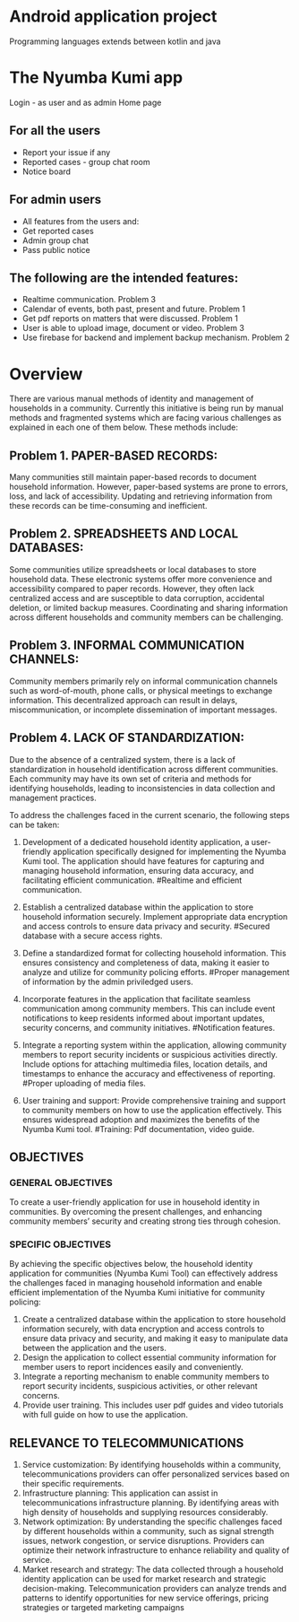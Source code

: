 # Android application project
Programming languages extends between kotlin and java

# The Nyumba Kumi app
Login - as user and as admin
Home page

## For all the users
- Report your issue if any
- Reported cases - group chat room
- Notice board

## For admin users
- All features from the users and:
- Get reported cases
- Admin group chat
- Pass public notice

## The following are the intended features:
- Realtime communication. Problem 3
- Calendar of events, both past, present and future. Problem 1
- Get pdf reports on matters that were discussed. Problem 1
- User is able to upload image, document or video. Problem 3
- Use firebase for backend and implement backup mechanism. Problem 2

# Overview
There are various manual methods of identity and management of households in a community.
Currently this initiative is being run by manual methods and fragmented systems which are facing
various challenges as explained in each one of them below.
These methods include:
## Problem 1. PAPER-BASED RECORDS: 
Many communities still maintain paper-based records to document household information. However, paper-based systems are prone to errors,
loss, and lack of accessibility. Updating and retrieving information from these records
can be time-consuming and inefficient.

## Problem 2. SPREADSHEETS AND LOCAL DATABASES: 
Some communities utilize
spreadsheets or local databases to store household data. These electronic systems offer
more convenience and accessibility compared to paper records. However, they often lack
centralized access and are susceptible to data corruption, accidental deletion, or limited
backup measures. Coordinating and sharing information across different households and
community members can be challenging.

## Problem 3. INFORMAL COMMUNICATION CHANNELS: 
Community members primarily rely
on informal communication channels such as word-of-mouth, phone calls, or physical
meetings to exchange information. This decentralized approach can result in delays,
miscommunication, or incomplete dissemination of important messages.

## Problem 4. LACK OF STANDARDIZATION: 
Due to the absence of a centralized system, there is
a lack of standardization in household identification across different communities. Each
community may have its own set of criteria and methods for identifying households,
leading to inconsistencies in data collection and management practices.

To address the challenges faced in the current scenario, the following steps can be taken:
1) Development of a dedicated household identity application, a user-friendly application
   specifically designed for implementing the Nyumba Kumi tool. The application should
   have features for capturing and managing household information, ensuring data
   accuracy, and facilitating efficient communication.
   #Realtime and efficient communication.

2) Establish a centralized database within the application to store household information
   securely. Implement appropriate data encryption and access controls to ensure data
   privacy and security.
   #Secured database with a secure access rights.

3) Define a standardized format for collecting household information. This ensures
   consistency and completeness of data, making it easier to analyze and utilize for
   community policing efforts.
   #Proper management of information by the admin priviledged users.

4) Incorporate features in the application that facilitate seamless communication among
   community members. This can include event notifications to keep residents informed
   about important updates, security concerns, and community initiatives.
   #Notification features.

5) Integrate a reporting system within the application, allowing community members to
   report security incidents or suspicious activities directly. Include options for attaching
   multimedia files, location details, and timestamps to enhance the accuracy and
   effectiveness of reporting.
   #Proper uploading of media files.

6) User training and support: Provide comprehensive training and support to community
   members on how to use the application effectively. This ensures widespread adoption
   and maximizes the benefits of the Nyumba Kumi tool.
   #Training: Pdf documentation, video guide.

## OBJECTIVES
### GENERAL OBJECTIVES
To create a user-friendly application for use in household identity in communities. By overcoming
the present challenges, and enhancing community members’ security and creating strong ties
through cohesion.

### SPECIFIC OBJECTIVES
By achieving the specific objectives below, the household identity application for communities
(Nyumba Kumi Tool) can effectively address the challenges faced in managing household
information and enable efficient implementation of the Nyumba Kumi initiative for community
policing:
1) Create a centralized database within the application to store household information
   securely, with data encryption and access controls to ensure data privacy and security, and
   making it easy to manipulate data between the application and the users.
2) Design the application to collect essential community information for member users to
   report incidences easily and conveniently.
3) Integrate a reporting mechanism to enable community members to report security
   incidents, suspicious activities, or other relevant concerns.
4) Provide user training. This includes user pdf guides and video tutorials with full guide on
   how to use the application.

## RELEVANCE TO TELECOMMUNICATIONS
1) Service customization: By identifying households within a community,
   telecommunications providers can offer personalized services based on their specific
   requirements.
2) Infrastructure planning: This application can assist in telecommunications infrastructure
   planning. By identifying areas with high density of households and supplying resources
   considerably.
3) Network optimization: By understanding the specific challenges faced by different
   households within a community, such as signal strength issues, network congestion, or
   service disruptions. Providers can optimize their network infrastructure to enhance
   reliability and quality of service.
4) Market research and strategy: The data collected through a household identity application
   can be used for market research and strategic decision-making. Telecommunication
   providers can analyze trends and patterns to identify opportunities for new service
   offerings, pricing strategies or targeted marketing campaigns
